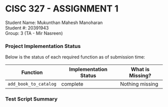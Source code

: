 # CISC 327 - ASSIGNMENT 1
Student Name: Mukunthan Mahesh Manoharan  
Student #: 20391943  
Group: 3 (TA - Mir Nasreen)  

### Project Implementation Status
Below is the status of each required function as of submission time:

| Function              | Implementation Status | What is Missing?                    |
| --------------------- | --------------------- | ----------------------------------- |
| `add_book_to_catalog` | complete              | Nothing missing                     |


### Test Script Summary